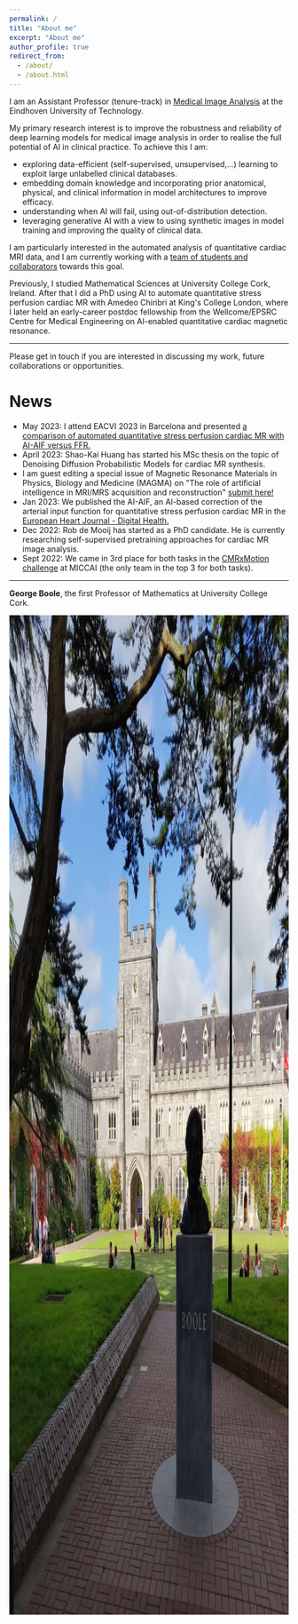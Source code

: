 ```yaml
---
permalink: /
title: "About me"
excerpt: "About me"
author_profile: true
redirect_from: 
  - /about/
  - /about.html
---
```

I am an Assistant Professor (tenure-track) in <a href="https://tue-image.nl/">Medical Image Analysis</a> at the Eindhoven University of Technology.

My primary research interest is to improve the robustness and reliability of deep learning models for medical image analysis in order to realise the full potential of AI in clinical practice. To achieve this I am:
  - exploring data-efficient (self-supervised, unsupervised,...) learning to exploit large unlabelled clinical databases.
  - embedding domain knowledge and incorporating prior anatomical, physical, and clinical information in model architectures to improve efficacy.
  - understanding when AI will fail, using out-of-distribution detection.
  - leveraging generative AI with a view to using synthetic images in model training and improving the quality of clinical data.

I am particularly interested in the automated analysis of quantitative cardiac MRI data, and I am currently working with a <a href="/q-cardIA/">team of students and collaborators</a> towards this goal.

Previously, I studied Mathematical Sciences at University College Cork, Ireland. After that I did a PhD using AI to automate quantitative stress perfusion cardiac MR with Amedeo Chiribri at King's College London, where I later held an early-career postdoc fellowship from the Wellcome/EPSRC Centre for Medical Engineering on AI-enabled quantitative cardiac magnetic resonance.

------
Please get in touch if you are interested in discussing my work, future collaborations or opportunities.

News
======
* May 2023: I attend EACVI 2023 in Barcelona and presented <a href="https://academic.oup.com/ehjcimaging/article/24/Supplement_1/jead119.397/7198968">a comparison of automated quantitative stress perfusion cardiac MR with AI-AIF versus FFR.</a>
* April 2023: Shao-Kai Huang has started his MSc thesis on the topic of Denoising Diffusion Probabilistic Models for cardiac MR synthesis.
* I am guest editing a special issue of Magnetic Resonance Materials in Physics, Biology and Medicine (MAGMA) on "The role of artificial intelligence in MRI/MRS acquisition and reconstruction" <a href="https://www.springer.com/journal/10334/updates/24073742">submit here!</a>
* Jan 2023: We published the AI-AIF, an AI-based correction of the arterial input function for quantitative stress perfusion cardiac MR in the <a href="https://academic.oup.com/ehjdh/article/4/1/12/6880440">European Heart Journal - Digital Health.</a>
* Dec 2022: Rob de Mooij has started as a PhD candidate. He is currently researching self-supervised pretraining approaches for cardiac MR image analysis.
* Sept 2022: We came in 3rd place for both tasks in the <a href="http://cmr.miccai.cloud">CMRxMotion challenge</a> at MICCAI (the only team in the top 3 for both tasks).


------

<b>George Boole</b>, the first Professor of Mathematics at University College Cork.

<img src='/images/Boole.jpg'
     width="2000" 
     height="1800">